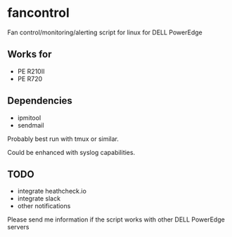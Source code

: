 # fancontrol
Fan control/monitoring/alerting script for linux for DELL PowerEdge

## Works for
* PE R210II 
* PE R720

## Dependencies

* ipmitool
* sendmail

Probably best run with tmux or similar.

Could be enhanced with syslog capabilities.

## TODO
* integrate heathcheck.io
* integrate slack
* other notifications

Please send me information if the script works with other DELL PowerEdge servers
